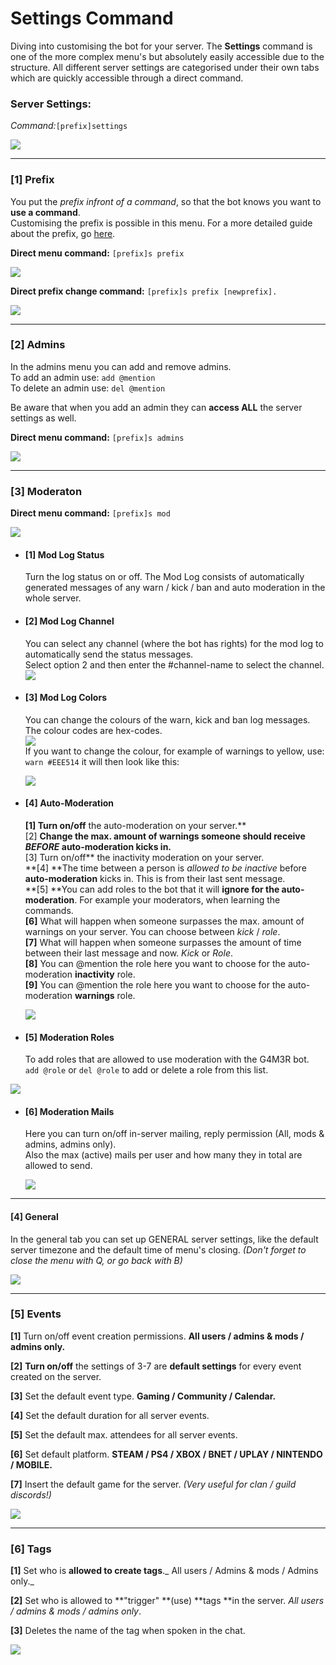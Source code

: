 # Settings Command

Diving into customising the bot for your server. The **Settings** command is one of the more complex menu's but absolutely easily accessible due to the structure. All different server settings are categorised under their own tabs which are quickly accessible through a direct command.

### Server Settings:

_Command:_`[prefix]settings`

![](/assets/serversettings.png)

---

### \[1\] Prefix

You put the _prefix infront of a command_, so that the bot knows you want to **use a command**.  
Customising the prefix is possible in this menu. For a more detailed guide about the prefix, go [here](/settingup/prefix.md).

**Direct menu command:** `[prefix]s prefix`

![](/assets/Serversettingsprefix.png)

**Direct prefix change command:** `[prefix]s prefix [newprefix].`

![](/assets/prefixchange.png)

---

### \[2\] Admins

In the admins menu you can add and remove admins.  
To add an admin use: `add @mention`  
To delete an admin use: `del @mention`

Be aware that when you add an admin they can **access ALL** the server settings as well.

**Direct menu command:** `[prefix]s admins`

![](/assets/settings-admin.png)

---

### \[3\] Moderaton

**Direct menu command:** `[prefix]s mod`

![](/assets/settings-moderation.png)

* #### \[1\] Mod Log Status

  Turn the log status on or off. The Mod Log consists of automatically generated messages of any warn / kick / ban and auto moderation in the whole server.

* #### \[2\] Mod Log Channel

  You can select any channel \(where the bot has rights\) for the mod log to automatically send the status messages.  
  Select option 2 and then enter the \#channel-name to select the channel.  
  ![](/assets/server_mod_moglodchannel.png)

* #### \[3\] Mod Log Colors

  You can change the colours of the warn, kick and ban log messages. The colour codes are hex-codes.  
  ![](/assets/server_moderation_modlogcolours.png)  
  If you want to change the colour, for example of warnings to yellow, use: `warn #EEE514` it will then look like this:  
  
  ![](/assets/mod_warnyellow.png)

* #### \[4\] Auto-Moderation

  **\[1\] Turn on/off** the auto-moderation on your server.**  
  \[2\] **Change the **max. amount of warnings** someone should receive _BEFORE_ auto-moderation kicks in.**  
  \[3\] Turn on/off** the inactivity moderation on your server.  
  **\[4\] **The time between a person is _allowed to be inactive_ before **auto-moderation** kicks in. This is from their last sent message.  
  **\[5\] **You can add roles to the bot that it will **ignore for the auto-moderation**. For example your moderators, when learning the commands.  
  **\[6\]** What will happen when someone surpasses the max. amount of warnings on your server. You can choose between _kick_ / _role_.  
  **\[7\]** What will happen when someone surpasses the amount of time between their last message and now. _Kick_ or _Role_.  
  **\[8\]** You can @mention the role here you want to choose for the auto-moderation **inactivity** role.  
  **\[9\]** You can @mention the role here you want to choose for the auto-moderation **warnings** role.

  ![](/assets/server_mod_Auto-mod.png)

* #### \[5\] Moderation Roles

  To add roles that are allowed to use moderation with the G4M3R bot.  
  `add @role` or  `del @role` to add or delete a role from this list.

![](/assets/server_mod_mod-roles.png)

* #### **\[6\] Moderation Mails**

  Here you can turn on/off in-server mailing, reply permission \(All, mods & admins, admins only\).  
  Also the max \(active\) mails per user and how many they in total are allowed to send.

  ![](/assets/server_mod_Mail.png)

---

#### \[4\] General

In the general tab you can set up GENERAL server settings, like the default server timezone and the default time of menu's closing. _\(Don't forget to close the menu with Q, or go back with B\)_

![](/assets/settings-general.png)

---

### \[5\] Events

**\[1\]** Turn on/off event creation permissions. **All users / admins & mods / admins only.**

**\[2\]** **Turn on/off** the settings of 3-7 are **default settings** for every event created on the server.

**\[3\]** Set the default event type. **Gaming / Community / Calendar.**

**\[4\]** Set the default duration for all server events.

**\[5\]** Set the default max. attendees for all server events.

**\[6\]** Set default platform. **STEAM / PS4 / XBOX / BNET / UPLAY / NINTENDO / MOBILE.**

**\[7\]** Insert the default game for the server. _\(Very useful for clan / guild discords!\)_

![](/assets/settings-event.png)

---

### \[6\] Tags

**\[1\]** Set who is **allowed to create tags**._ All users / Admins & mods / Admins only._

**\[2\]** Set who is allowed to **"trigger" **\(use\) **tags **in the server. _All users / admins & mods / admins only_.

**\[3\]** Deletes the name of the tag when spoken in the chat.

![](/assets/serversettings_tags.png)

